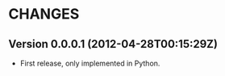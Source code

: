 CHANGES
=======

## Version 0.0.0.1 (2012-04-28T00:15:29Z)

 * First release, only implemented in Python.
